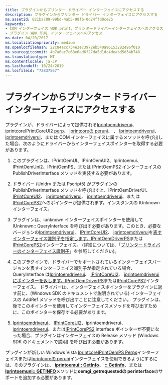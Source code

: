 ```yaml
---
title: プラグインからプリンター ドライバー インターフェイスにアクセスする
description: プラグインからプリンター ドライバー インターフェイスにアクセスする
ms.assetid: 021ba789-99bd-4ab5-98fb-0d24ffd0ce25
keywords:
- COM インターフェイス WDK print、プリンタードライバーインターフェイスへのアクセス
- プラグイン WDK 印刷、インターフェイスへのアクセス
ms.date: 04/20/2017
ms.localizationpriority: medium
ms.openlocfilehash: 22c84acc734e3e73972eb540a96153282e96f010
ms.sourcegitcommit: 4b7a6ac7c68e6ad6f27da5d1dc4deabd5d34b748
ms.translationtype: MT
ms.contentlocale: ja-JP
ms.lasthandoff: 10/24/2019
ms.locfileid: "72837567"
---
```

# <a name="accessing-printer-driver-interfaces-from-plug-ins"></a>プラグインからプリンター ドライバー インターフェイスにアクセスする





プラグインが、ドライバーによって提供される[Iprintoemdriverui](iprintoemdriverui-com-interface.md)、iprintcoreIPrintCoreUI2 [perp](https://docs.microsoft.com/windows-hardware/drivers/ddi/prcomoem/nn-prcomoem-iprintcorehelperps)、 [iprintcoreの peruni](https://docs.microsoft.com/windows-hardware/drivers/ddi/prcomoem/nn-prcomoem-iprintcorehelperuni)、 [](iprintcoreui2-com-interface.md)、 [Iprintoemdriverui](iprintoemdriveruni-com-interface.md)、 [iprintoemdriverui](iprintoemdriverps-com-interface.md)、または[](iprintcoreps2-com-interface.md) COM インターフェイスに属するメソッドを呼び出した場合、次のようにドライバーからインターフェイスポインターを取得する必要があります。

1.  このプラグインは、IPrintOemUI、IPrintOemUI2、Iprintoemui、IPrintOemUni2、IPrintOemPS、または IPrintOemPS2 インターフェイスの PublishDriverInterface メソッドを実装する必要があります。

2.  ドライバー (Unidrv または Pscript5) がプラグインの PublishDriverInterface メソッドを呼び出すと、IPrintOemDriverUI、 [IPrintCoreUI2](iprintcoreui2-com-interface.md)、 [iprintoemdriverui](iprintoemdriveruni-com-interface.md)、 [iprintoemdriverui](iprintoemdriverps-com-interface.md)、または[IPrintCorePS2](iprintcoreps2-com-interface.md)へのポインターが提供されます。インスタンスの IUnknown インターフェイス。

3.  プラグインは、iunknown インターフェイスポインターを使用して IUnknown:: QueryInterface を呼び出す必要があります。このとき、必要なバージョンの[Iprintoemdriverui](iprintoemdriverui-com-interface.md)、 [IPrintCoreUI2](iprintcoreui2-com-interface.md)、 [iprintoemdriverui](iprintoemdriveruni-com-interface.md)を[表すインターフェイス識別子を指定します。IPrintOemDriverPS](iprintoemdriverps-com-interface.md)または[IPrintCorePS2](iprintcoreps2-com-interface.md)インターフェイス。 (詳細については、「[プリンタードライバーのインターフェイス識別子](interface-identifiers-for-printer-drivers.md)」を参照してください)。

4.  このプラグインで、ドライバーでサポートされているインターフェイスバージョンを表すインターフェイス識別子が指定されている場合、QueryInterface は[Iprintoemdriverui](iprintoemdriverui-com-interface.md)、 [IPrintCoreUI2](iprintcoreui2-com-interface.md)、 [iprintoemdriverui](iprintoemdriveruni-com-interface.md)[にポインターを返します。IPrintOemDriverPS](iprintoemdriverps-com-interface.md)または[IPrintCorePS2](iprintcoreps2-com-interface.md)インターフェイス。 ドライバーは、インターフェイスポインターをプラグインに返す前に、(Windows SDK のドキュメントで説明されている) インターフェイスの AddRef メソッドを呼び出すことに注意してください。 プラグインは、後でこのポインターを使用してインターフェイスメソッドを呼び出すために、このポインターを保存する必要があります。

5.  [Iprintoemdriverui](iprintoemdriverui-com-interface.md)、 [IPrintCoreUI2](iprintcoreui2-com-interface.md)、iprintoemdriverui、 [iprintoemdriverui](iprintoemdriverps-com-interface.md)、または[IPrintCorePS2](iprintcoreps2-com-interface.md) interface ポインターが不要になった場合、プラグインはインターフェイスの Release メソッド (Windows SDK のドキュメントで説明) を呼び出す必要があります。 [](iprintoemdriveruni-com-interface.md)

プラグインが新しい Windows Vista [IprintcoreIPrintOemPS Perps](https://docs.microsoft.com/windows-hardware/drivers/ddi/prcomoem/nn-prcomoem-iprintcorehelperps)インターフェイスまたは[Iprintcoreの peruni](https://docs.microsoft.com/windows-hardware/drivers/ddi/prcomoem/nn-prcomoem-iprintcorehelperuni)インターフェイスを使用できるようにするには、そのプラグインは、 [**iprintoemui:: GetInfo**](https://docs.microsoft.com/windows-hardware/drivers/ddi/prcomoem/nf-prcomoem-iprintoemui-getinfo)、 [ **:: Getinfo**](https://docs.microsoft.com/windows-hardware/drivers/ddi/prcomoem/nf-prcomoem-iprintoemps-getinfo)、または[**Iprintoemuni:: GETINFO**](https://docs.microsoft.com/windows-hardware/drivers/ddi/prcomoem/nf-prcomoem-iprintoemuni-getinfo)メソッドに**oemgi\_getrequestedの perinterface**のサポートを追加する必要があります。

 

 





